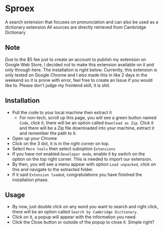 # Sproex

A search extension that focuses on pronunciation and can also be used as a dictionary extension
All sources are directly retrieved from Cambridge Dictionary

## Note

Due to the $5 fee just to create an account to publish my extension on Google Web Store, I decided not to make this extension available on it and only through here. The installation is right below.
Currently, this extension is only tested on Google Chrome and I also made this in like 2 days in the weekend so it is prone with error, feel free to create an Issue if you would like to. Please don't judge my frontend skill, it is shit.

## Installation

- Pull the code to your local machine then extract it
  - For non-tech, scroll up this page, you will see a green button named `Code`, click it, there will be an option called `Download as Zip`. Click it and there will be a Zip file downloaded into your machine, extract it and remember the path to it.
- Open up your Chrome
- Click on the 3 dot, it is in the right corner on top.
- Select `More tools` then select suboption `Extensions`
- If you have not enabled `Developer mode`, enable it by switch on the option on the top right corner. This is needed to import our extension.
- By then, you will see a menu appear with option `Load unpacked`, click on this and navigate to the extracted folder.
- If it said `Extension loaded`, congratulations you have finished the installation phase.

## Usage

- By now, just double click on any word you want to search and right click, there will be an option called `Search by Cambridge Dictionary`.
- Click on it, a popup will appear with the information you need.
- Click the Close button or outside of the popup to close it. Simple right?

